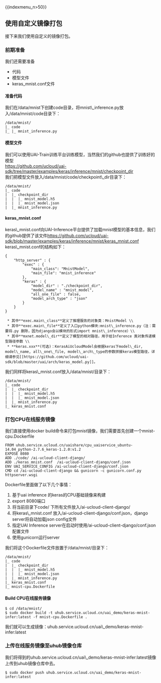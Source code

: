{{indexmenu_n>50}}

## 使用自定义镜像打包

接下来我们使用自定义的镜像打包。

### 前期准备

我们还需要准备

  - 代码
  - 模型文件
  - keras\_mnist.conf文件

#### 准备代码

我们在/data/mnist下创建code目录，将mnist\\\_inference.py放入/data/mnist/code目录下：

    /data/mnist/
    |_ code
    |_ |_ mnist_inference.py

#### 模型文件

我们可以使用UAI-Train训练平台训练模型，当然我们的github也提供了训练好的模型  
<https://github.com/ucloud/uai-sdk/tree/master/examples/keras/inference/mnist/checkpoint_dir>  
我们把模型文件放入/data/mnist/code/checkpoint\\\_dir目录下：

    /data/mnist/
    |_ code
    |  |_ checkpoint_dir
    |  |  |_ mnist_model.h5
    |  |  |_ mnist_model.json
    |  |_ mnist_inference.py

#### keras\_mnist.conf

keras\\\_mnist.conf向UAI-Inference平台提供了加载mnist模型的基本信息，我们的github提供了该文件<https://github.com/ucloud/uai-sdk/blob/master/examples/keras/inference/mnist/keras_mnist.conf>  
keras\\\_mnist.conf的结构如下：

    {
        "http_server" : {
            "exec" : {
                "main_class": "MnistModel",
                "main_file": "mnist_inference"
            },
            "keras" : {
                "model_dir" : "./checkpoint_dir",
                "model_name" : "mnist_model",
                "all_one_file" : false,
                "model_arch_type" : "json"
            }
        }
    }

``` 
 * 其中**exec.main\_class**定义了推理服务的对象类：MnistModel \\
 * 其中**exec.main\_file**定义了入口python模块:mnist\_inference.py（注：需要将.py 删除，因为django会以模块的形式import mnist\_inference）\\
 * 其中**mxnet.model\_dir**定义了模型的相对路径，用于给Inference 类对象传递模型路径参数 \\
 * **keras.xxx**(可选)：KerasAiUcloudModel会根据keras下model\_dir, model\_name, all\_one\_file, model\_arch\_type的参数拼接keras模型路径，详细请参见[[https://github.com/ucloud/uai-sdk/blob/master/uai/arch/keras_model.py]]。
```

我们同样将keras\\\_mnist.conf放入/data/mnist/目录下：

    /data/mnist/
    |_ code
    |  |_ checkpoint_dir
    |  |  |_ mnist_model.h5
    |  |  |_ mnist_model.json
    |  |_ mnist_inference.py
    |_ keras_mnist.conf

### 打包CPU在线服务镜像

我们直接使用docker build命令来打包mnist镜像，我们需要首先创建一个mnist-cpu.Dockerfile

    FROM uhub.service.ucloud.cn/uaishare/cpu_uaiservice_ubuntu-14.04_python-2.7.6_keras-1.2.0:v1.2
    EXPOSE 8080
    ADD ./code/ /ai-ucloud-client-django/
    ADD ./keras_mnist.conf  /ai-ucloud-client-django/conf.json
    ENV UAI_SERVICE_CONFIG /ai-ucloud-client-django/conf.json
    CMD cd /ai-ucloud-client-django && gunicorn -c gunicorn.conf.py httpserver.wsgi

Dockerfile里面做了以下几个事情：

1.  基于uai inference 的keras的CPU基础镜像来构建
2.  export 8080端口
3.  将当前目录下code/ 下所有文件放入/ai-ucloud-client-django/
4.  将keras\\\_mnist.conf 放入/ai-ucloud-client-django/conf.json，django
    server将自动加载json config文件
5.  指定UAI Inference server在启动时使用/ai-ucloud-client-django/conf.json 配置文件
6.  使用gunicorn运行server

我们将这个Dockerfile文件放置于/data/mnist/目录下：

    /data/mnist/
    |_ code
    |  |_ checkpoint_dir
    |  |  |_ mnist_model.h5
    |  |  |_ mnist_model.json
    |  |_ mnist_inference.py
    |_ keras_mnist.conf
    |_ mnist-cpu.Dockerfile

#### Build CPU在线服务镜像

    $ cd /data/mnist/
    $ sudo docker build -t uhub.service.ucloud.cn/uai_demo/keras-mnist-infer:latest -f mnist-cpu.Dockerfile .

我们就可以生成镜像：uhub.service.ucloud.cn/uai\\\_demo/keras-mnist-infer:latest

### 上传在线服务镜像至uhub镜像仓库

我们将得到的uhub.service.ucloud.cn/uai\\\_demo/keras-mnist-infer:latest镜像上传到uhub镜像仓库中去。

    $ sudo docker push uhub.service.ucloud.cn/uai_demo/keras-mnist-infer:latest
